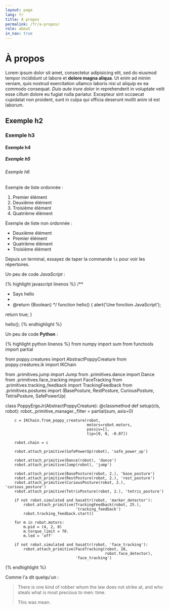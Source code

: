 ```yaml
---
layout: page
lang: fr
title: À propos
permalink: /fr/a-propos/
role: about
in_nav: true
---
```


# À propos

Lorem ipsum dolor sit amet, consectetur adipisicing elit, sed do eiusmod
tempor incididunt ut labore et __dolore magna aliqua__. Ut enim ad minim veniam,
quis nostrud exercitation ullamco laboris nisi ut aliquip ex ea commodo
consequat. _Duis aute irure dolor_ in reprehenderit in voluptate velit esse
cillum dolore eu fugiat nulla pariatur. Excepteur sint occaecat cupidatat non
proident, sunt in culpa qui officia deserunt mollit anim id est laborum.

## Exemple h2

### Exemple h3

#### Exemple h4

##### Exemple h5

###### Exemple h6

Exemple de liste ordonnée :

1. Premier élément
1. Deuxième élément
1. Troisième élément
1. Quatrième élément

Exemple de liste non ordonnée :

* Deuxième élément
* Premier élément
* Quatrième élément
* Troisième élément

Depuis un terminal, essayez de taper la commande `ls` pour voir les répertoires.

Un peu de code _JavaScript_ :

{% highlight javascript linenos %}
/**
 * Says hello
 *
 * @return {Boolean}
 */
function hello() {
  alert('Une fonction JavaScript');

  return true;
}

hello();
{% endhighlight %}

Un peu de code __Python__ :

{% highlight python linenos %}
from numpy import sum
from functools import partial

from poppy.creatures import AbstractPoppyCreature
from poppy.creatures.ik import IKChain

from .primitives.jump import Jump
from .primitives.dance import Dance
from .primitives.face_tracking import FaceTracking
from .primitives.tracking_feedback import TrackingFeedback
from .primitives.postures import (BasePosture, RestPosture,
                                  CuriousPosture, TetrisPosture,
                                  SafePowerUp)


class PoppyErgoJr(AbstractPoppyCreature):
    @classmethod
    def setup(cls, robot):
        robot._primitive_manager._filter = partial(sum, axis=0)

        c = IKChain.from_poppy_creature(robot,
                                        motors=robot.motors,
                                        passiv=[],
                                        tip=[0, 0, -0.07])

        robot.chain = c

        robot.attach_primitive(SafePowerUp(robot), 'safe_power_up')

        robot.attach_primitive(Dance(robot), 'dance')
        robot.attach_primitive(Jump(robot), 'jump')

        robot.attach_primitive(BasePosture(robot, 2.), 'base_posture')
        robot.attach_primitive(RestPosture(robot, 2.), 'rest_posture')
        robot.attach_primitive(CuriousPosture(robot, 2.), 'curious_posture')
        robot.attach_primitive(TetrisPosture(robot, 2.), 'tetris_posture')

        if not robot.simulated and hasattr(robot, 'marker_detector'):
            robot.attach_primitive(TrackingFeedback(robot, 25.),
                                   'tracking_feedback')
            robot.tracking_feedback.start()

        for m in robot.motors:
            m.pid = (4, 2, 0)
            m.torque_limit = 70.
            m.led = 'off'

        if not robot.simulated and hasattr(robot, 'face_tracking'):
            robot.attach_primitive(FaceTracking(robot, 10,
                                                robot.face_detector),
                                   'face_tracking')
{% endhighlight %}

Comme l'a dit quelqu'un :

> There is one kind of robber whom the law does not strike at,
> and who steals what is most precious to men: time.
> 
> This was mean.
